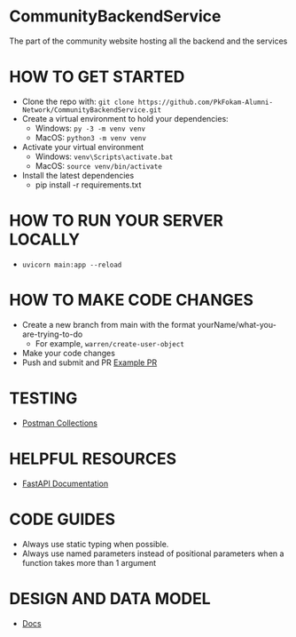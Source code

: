 # CommunityBackendService
The part of the community website hosting all the backend and the services

# HOW TO GET STARTED
- Clone the repo with: `git clone https://github.com/PkFokam-Alumni-Network/CommunityBackendService.git`
- Create a virtual environment to hold your dependencies:
  - Windows: `py -3 -m venv venv`
  - MacOS: `python3 -m venv venv`
- Activate your virtual environment
  - Windows: `venv\Scripts\activate.bat`
  - MacOS: `source venv/bin/activate`
- Install the latest dependencies
  - pip install -r requirements.txt

# HOW TO RUN YOUR SERVER LOCALLY
- `uvicorn main:app --reload`

# HOW TO MAKE CODE CHANGES
- Create a new branch from main with the format yourName/what-you-are-trying-to-do
  - For example, `warren/create-user-object`
- Make your code changes
- Push and submit and PR
[Example PR](https://github.com/PkFokam-Alumni-Network/CommunityBackendService/pull/9)

# TESTING
- [Postman Collections](https://solar-shadow-655969.postman.co/workspace/Team-Workspace~b5dc0fe3-7281-4a8b-8693-293940ef7aff/collection/29422822-1d267a27-51a3-4860-893e-ed410410f187?action=share&creator=29422822)

# HELPFUL RESOURCES
- [FastAPI Documentation](https://fastapi.tiangolo.com/)

# CODE GUIDES
- Always use static typing when possible.
- Always use named parameters instead of positional parameters when a function takes more than 1 argument

# DESIGN AND DATA MODEL
- [Docs](https://docs.google.com/document/d/1tOZmcg-oa32PrtxE-sImnDYidz3Gw6cjE0YvSzqt7Bo/edit?usp=sharing)


